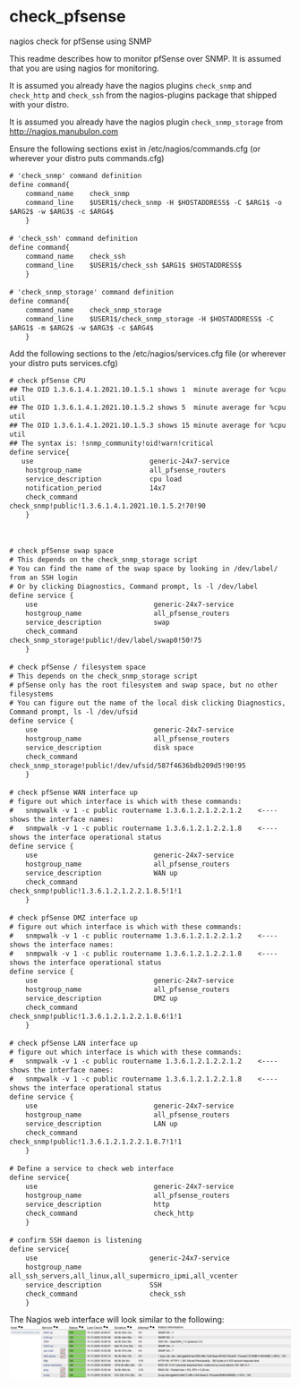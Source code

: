 # check_pfsense
nagios check for pfSense using SNMP

This readme describes how to monitor pfSense over SNMP.  It is assumed that you are using nagios for monitoring.


It is assumed you already have the nagios plugins `check_snmp` and `check_http` and `check_ssh` from the nagios-plugins package that shipped with your distro.

It is assumed you already have the nagios plugin `check_snmp_storage` from http://nagios.manubulon.com

Ensure the following sections exist in /etc/nagios/commands.cfg (or wherever your distro puts commands.cfg)

    # 'check_snmp' command definition
    define command{
        command_name    check_snmp
        command_line    $USER1$/check_snmp -H $HOSTADDRESS$ -C $ARG1$ -o $ARG2$ -w $ARG3$ -c $ARG4$
        }
        
    # 'check_ssh' command definition
    define command{
        command_name    check_ssh
        command_line    $USER1$/check_ssh $ARG1$ $HOSTADDRESS$
        }

    # 'check_snmp_storage' command definition
    define command{
        command_name    check_snmp_storage
        command_line    $USER1$/check_snmp_storage -H $HOSTADDRESS$ -C $ARG1$ -m $ARG2$ -w $ARG3$ -c $ARG4$
        }


Add the following sections to the /etc/nagios/services.cfg file (or wherever your distro puts services.cfg)

    # check pfSense CPU
    ## The OID 1.3.6.1.4.1.2021.10.1.5.1 shows 1  minute average for %cpu util
    ## The OID 1.3.6.1.4.1.2021.10.1.5.2 shows 5  minute average for %cpu util
    ## The OID 1.3.6.1.4.1.2021.10.1.5.3 shows 15 minute average for %cpu util
    ## The syntax is: !snmp_community!oid!warn!critical
    define service{
       use                             generic-24x7-service
        hostgroup_name                 all_pfsense_routers
        service_description            cpu load
        notification_period            14x7
        check_command                  check_snmp!public!1.3.6.1.4.1.2021.10.1.5.2!70!90
        }



    # check pfSense swap space
    # This depends on the check_snmp_storage script
    # You can find the name of the swap space by looking in /dev/label/ from an SSH login
    # Or by clicking Diagnostics, Command prompt, ls -l /dev/label
    define service {
        use                             generic-24x7-service
        hostgroup_name                  all_pfsense_routers
        service_description             swap
        check_command                   check_snmp_storage!public!/dev/label/swap0!50!75
        }

    # check pfSense / filesystem space
    # This depends on the check_snmp_storage script
    # pfSense only has the root filesystem and swap space, but no other filesystems
    # You can figure out the name of the local disk clicking Diagnostics, Command prompt, ls -l /dev/ufsid
    define service {
        use                             generic-24x7-service
        hostgroup_name                  all_pfsense_routers
        service_description             disk space
        check_command                   check_snmp_storage!public!/dev/ufsid/587f4636bdb209d5!90!95
        }

    # check pfSense WAN interface up
    # figure out which interface is which with these commands:
    #   snmpwalk -v 1 -c public routername 1.3.6.1.2.1.2.2.1.2    <---- shows the interface names:
    #   snmpwalk -v 1 -c public routername 1.3.6.1.2.1.2.2.1.8    <---- shows the interface operational status
    define service {
        use                             generic-24x7-service
        hostgroup_name                  all_pfsense_routers
        service_description             WAN up
        check_command                   check_snmp!public!1.3.6.1.2.1.2.2.1.8.5!1!1
        }

    # check pfSense DMZ interface up
    # figure out which interface is which with these commands:
    #   snmpwalk -v 1 -c public routername 1.3.6.1.2.1.2.2.1.2    <---- shows the interface names:
    #   snmpwalk -v 1 -c public routername 1.3.6.1.2.1.2.2.1.8    <---- shows the interface operational status
    define service {
        use                             generic-24x7-service
        hostgroup_name                  all_pfsense_routers
        service_description             DMZ up
        check_command                   check_snmp!public!1.3.6.1.2.1.2.2.1.8.6!1!1
        }

    # check pfSense LAN interface up
    # figure out which interface is which with these commands:
    #   snmpwalk -v 1 -c public routername 1.3.6.1.2.1.2.2.1.2    <---- shows the interface names:
    #   snmpwalk -v 1 -c public routername 1.3.6.1.2.1.2.2.1.8    <---- shows the interface operational status
    define service {
        use                             generic-24x7-service
        hostgroup_name                  all_pfsense_routers
        service_description             LAN up
        check_command                   check_snmp!public!1.3.6.1.2.1.2.2.1.8.7!1!1
        }

    # Define a service to check web interface
    define service{
        use                             generic-24x7-service
        hostgroup_name                  all_pfsense_routers
        service_description             http
        check_command                   check_http
        }
        
    # confirm SSH daemon is listening
    define service{
        use                            generic-24x7-service
        hostgroup_name                 all_ssh_servers,all_linux,all_supermicro_ipmi,all_vcenter
        service_description            SSH
        check_command                  check_ssh
        }



The Nagios web interface will look similar to the following:
<img src=images/pfsense.png>

